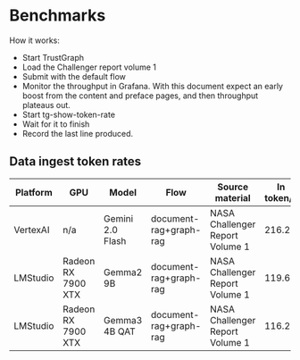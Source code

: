 
# Benchmarks

How it works:
- Start TrustGraph
- Load the Challenger report volume 1
- Submit with the default flow
- Monitor the throughput in Grafana.  With this document expect an early boost from the content and preface pages, and then throughput plateaus out.
- Start tg-show-token-rate
- Wait for it to finish
- Record the last line produced.

## Data ingest token rates

| Platform | GPU | Model | Flow | Source material | In token/s | Out tok/s | Total tok/s |
| -------- | --- | ----- | ---- | --------------- | ---------- | ----------- | ---------- |
| VertexAI | n/a | Gemini 2.0 Flash | document-rag+graph-rag | NASA Challenger Report Volume 1 | 216.2 | 155.8 | 372.0 |
| LMStudio | Radeon RX 7900 XTX | Gemma2 9B | document-rag+graph-rag | NASA Challenger Report Volume 1 | 119.6 | 73.0 | 192.6 |
| LMStudio | Radeon RX 7900 XTX | Gemma3 4B QAT | document-rag+graph-rag | NASA Challenger Report Volume 1 | 116.2 | 133.9 | 250.1 |




